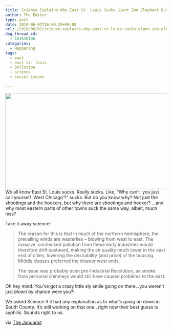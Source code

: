 ```yaml
---
title: Science Explains Why East St. Louis Sucks Giant Zoo Elephant Butt
author: The Editor
type: post
date: 2010-06-02T16:00:39+00:00
url: /2010/06/02/science-explains-why-east-st-louis-sucks-giant-zoo-elephant-butt/
dsq_thread_id:
  - 103630106
categories:
  - Happening
tags:
  - east
  - east st. louis
  - pollution
  - science
  - social issues

---
```

<a rel="attachment wp-att-4777" href="http://punchingkitty.com/2010/06/02/science-explains-why-east-st-louis-sucks-giant-zoo-elephant-butt/vfiles7377/"><img class="aligncenter size-full wp-image-4777" title="East St. Louis" src="http://media.punchingkitty.com/wordpress/2010/06/vfiles7377.jpeg?filter=full" alt="" width="550" height="299" /></a>We all know East St. Louis sucks. Really sucks. Like, &#8220;Why can&#8217;t  you just call yourself &#8216;West Chicago&#8217;?&#8221; sucks. But do you know why? Not just the shootings and the hookers, but why there are shootings and hooker? &#8230;and why most eastern parts of other towns suck the same way, albeit, much less?

Take it away science!

> The reason for this is that in much of the northern hemisphere, the prevailing winds are westerlies – blowing from west to east. The massive, unchecked pollution from these early industries would therefore drift eastward, making the air quality much lower in the east end of cities, lowering the desirability (and price) of the housing. Middle classes preferred the cleaner west ends.
> 
> The issue was probably even pre-Industrial Revolution, as smoke from personal chimneys would still have caused problems to the east.

Oh hey mind. You&#8217;ve got a crazy little sly smile going on there&#8230;you weren&#8217;t just _blown_ by chance were you?!

We asked Science if it had any explanation as to what&#8217;s going on down in South County. It&#8217;s still working on that one&#8230;right now their best guess is syphilis. Sounds right to us.

via [The Januarist][1]

 [1]: http://www.thejanuarist.com/why-are-the-east-of-cities-usually-poorer/